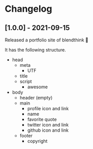 # Changelog

## [1.0.0] - 2021-09-15

Released a portfolio site of blendthink 🎉

It has the following structure.

- head
  - meta
    - UTF
  - title
  - script
    - awesome
- body
  - header (empty)
  - main
    - profile icon and link
    - name
    - favorite quote
    - twitter icon and link
    - github icon and link
  - footer
    - copyright
